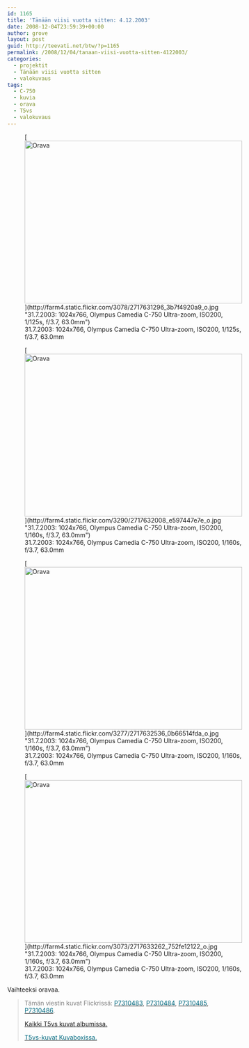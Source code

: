 ```yaml
---
id: 1165
title: 'Tänään viisi vuotta sitten: 4.12.2003'
date: 2008-12-04T23:59:39+00:00
author: grove
layout: post
guid: http://teevati.net/btw/?p=1165
permalink: /2008/12/04/tanaan-viisi-vuotta-sitten-4122003/
categories:
  - projektit
  - Tänään viisi vuotta sitten
  - valokuvaus
tags:
  - C-750
  - kuvia
  - orava
  - T5vs
  - valokuvaus
---
```

<figure style="width: 500px" class="wp-caption aligncenter">[<img title="Orava" src="http://farm4.static.flickr.com/3078/2717631296_56d1335248.jpg" alt="Orava" width="500" height="374" />](http://farm4.static.flickr.com/3078/2717631296_3b7f4920a9_o.jpg "31.7.2003: 1024x766, Olympus Camedia C-750 Ultra-zoom, ISO200, 1/125s, f/3.7, 63.0mm")<figcaption class="wp-caption-text">31.7.2003: 1024x766, Olympus Camedia C-750 Ultra-zoom, ISO200, 1/125s, f/3.7, 63.0mm</figcaption></figure> <figure style="width: 500px" class="wp-caption aligncenter">[<img title="Orava" src="http://farm4.static.flickr.com/3290/2717632008_32f007926f.jpg" alt="Orava" width="500" height="374" />](http://farm4.static.flickr.com/3290/2717632008_e597447e7e_o.jpg "31.7.2003: 1024x766, Olympus Camedia C-750 Ultra-zoom, ISO200, 1/160s, f/3.7, 63.0mm")<figcaption class="wp-caption-text">31.7.2003: 1024x766, Olympus Camedia C-750 Ultra-zoom, ISO200, 1/160s, f/3.7, 63.0mm</figcaption></figure> <figure style="width: 500px" class="wp-caption aligncenter">[<img title="Orava" src="http://farm4.static.flickr.com/3277/2717632536_3b3e2534d1.jpg" alt="Orava" width="500" height="374" />](http://farm4.static.flickr.com/3277/2717632536_0b66514fda_o.jpg "31.7.2003: 1024x766, Olympus Camedia C-750 Ultra-zoom, ISO200, 1/160s, f/3.7, 63.0mm")<figcaption class="wp-caption-text">31.7.2003: 1024x766, Olympus Camedia C-750 Ultra-zoom, ISO200, 1/160s, f/3.7, 63.0mm</figcaption></figure> <figure style="width: 500px" class="wp-caption aligncenter">[<img title="Orava" src="http://farm4.static.flickr.com/3073/2717633262_b743a02b02.jpg" alt="Orava" width="500" height="374" />](http://farm4.static.flickr.com/3073/2717633262_752fe12122_o.jpg "31.7.2003: 1024x766, Olympus Camedia C-750 Ultra-zoom, ISO200, 1/160s, f/3.7, 63.0mm")<figcaption class="wp-caption-text">31.7.2003: 1024x766, Olympus Camedia C-750 Ultra-zoom, ISO200, 1/160s, f/3.7, 63.0mm</figcaption></figure> 

Vaihteeksi oravaa.

> <span style="color: #808080;">Tämän viestin kuvat Flickrissä:</span> [<span style="color: #006a80;">P7310483</span>](http://www.flickr.com/photos/teevati/2717631296 "P7310483 on Flickr"), [<span style="color: #006a80;">P7310484</span>](http://www.flickr.com/photos/teevati/2717632008 "P7310484 on Flickr"), [<span style="color: #006a80;">P7310485</span>](http://www.flickr.com/photos/teevati/2717632536 "P7310485 on Flickr"), [<span style="color: #006a80;">P7310486</span>](http://www.flickr.com/photos/teevati/2717633262 "P7310485 on Flickr").
> 
> [Kaikki T5vs kuvat albumissa.](/btw/flickr/album/72157607994204386/t5vs-all.html "BTW · T5vs-all")
> 
> [<span style="color: #006a80;">T5vs-kuvat Kuvaboxissa.</span>](http://www.kuvaboxi.fi/julkinen/29poj+taavetti-btw-t5vs.html "Kuvaboxi - BTW: T5vs (Taavetti)")